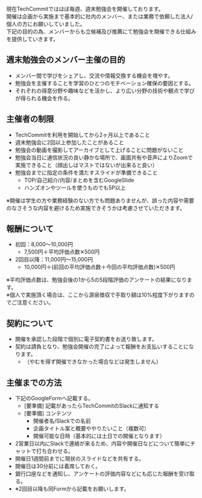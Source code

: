 現在TechCommitではほぼ毎週、週末勉強会を開催しております。  
開催は企画から実施まで基本的に社内のメンバー、または業務で依頼した法人/個人の方にお願いしていました。  
下記の目的の為、メンバーからも立候補及び推薦にて勉強会を開催できる仕組みを提供していきます。

## 週末勉強会のメンバー主催の目的
- メンバー間で学びをシェアし、交流や情報交換する機会を増やす。  
- 勉強会を主催することを学習のひとつのモチベーション確保の要因とする。  
- それぞれの得意分野や趣味などを活かし、より広い分野の技術や観点で学びが得られる機会を作る。
## 主催者の制限
- TechCommitを利用を開始してから2ヶ月以上であること  
- 週末勉強会に2回以上参加したことがあること  
- 勉強会の動画を撮影してアーカイブとして上げることに問題がないこと  
- 勉強会当日に通信状況の良い静かな場所で、画面共有や音声によりZoomで実施できること（顔出しはマストではないが出来ると良い）  
- 勉強会までに指定の条件を満たすスライドが準備できること  
  - TOP/自己紹介/内容/まとめを含むGoogleSlide  
  - ハンズオンやツールを使うものでも5P以上  

※開催は学生の方や業務経験のない方でも問題ありませんが、誤った内容や需要のなさそうな内容を避けるため実施できそうかは考慮させていただきます。

## 報酬について
- 初回：8,000〜10,000円  
  - 7,500円＋平均評価点数✕500円  
- 2回目以降：11,000円〜15,000円  
  - 10,000円＋(前回の平均評価点数＋今回の平均評価点数)✕500円  

※平均評価点数は、勉強会後の1から5の5段階評価のアンケートの結果になります。  
※個人で実施頂く場合は、ここから源泉徴収で手取り額は10%程度下がりますのでご注意ください。

## 契約について
- 開催を承認した段階で個別に電子契約書をお送り致します。  
- 契約は請負となり、勉強会開催の完了によって報酬をお支払いすることになります。  
  - （やむを得ず開催できなかった場合などは発生しません）  

## 主催までの方法
- 下記のGoogleFormへ記載する。  
  - [要準備] 記載があったらTechCommitのSlackに通知する  
  - [要準備] コンテンツ  
    - 開催者名/Slackでの名前  
    - 企画タイトル案と概要ややりたいこと（複数可）  
    - 開催可能な日時（基本的には土日での開催となります）  
- 2営業日以内にSlackで連絡が来るため、内容や開催日などについて簡単にチャットで打ち合わせる。  
- 開催日1週間前までに現状のスライドなどを共有する。  
- 開催日は30分前には着席しておく。  
- 銀行口座などを通知し、アンケートの評価内容などにも応じた報酬を受け取る。  
- ※2回目以降も同Formから記載をお願いします。  
